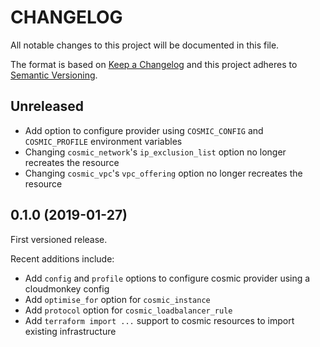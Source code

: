 # CHANGELOG

All notable changes to this project will be documented in this file.

The format is based on [Keep a Changelog](http://keepachangelog.com/) and this project adheres to [Semantic Versioning](http://semver.org/).

## Unreleased

- Add option to configure provider using `COSMIC_CONFIG` and `COSMIC_PROFILE` environment variables
- Changing `cosmic_network`'s `ip_exclusion_list` option no longer recreates the resource
- Changing `cosmic_vpc`'s `vpc_offering` option no longer recreates the resource

## 0.1.0 (2019-01-27)

First versioned release.

Recent additions include:

- Add `config` and `profile` options to configure cosmic provider using a cloudmonkey config
- Add `optimise_for` option for `cosmic_instance`
- Add `protocol` option for `cosmic_loadbalancer_rule`
- Add `terraform import ...` support to cosmic resources to import existing infrastructure
